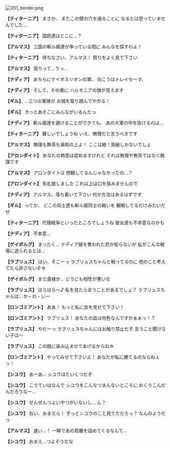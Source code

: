 
![201_border.png](../images/backgrounds/201_border.png)

**【ティターニア】**
まさか、
またこの壁の穴を通ることに
なるとは思っていませんでした…

**【ティターニア】**
国民達はどこに…？

**【アルマス】**
三国の斬ル姫達が争っている間に
みんなを探すわよ！

**【ティターニア】**
待ちなさい、アルマス！
周りをよく見て下さい

**【アルマス】**
周りって…うっ…

**【ナディア】**
あちらにケイオスリオンの軍、
向こうはトレイセーマ、

**【ナディア】**
そして、その奥に
ハルモニアの旗が見えます

**【ギル】**
…三つの軍隊が
お城を取り囲んでやがる！

**【ギル】**
きっとあそこにみんながいるんだっ

**【ナディア】**
斬ル姫達を避けることができても、
あの大軍の中を抜けるのは…

**【ティターニア】**
難しいでしょうね
いえ、無理だと言うべきです

**【アルマス】**
無理も無茶も承知の上よ！
ここは絶！突破しかないでしょ

**【アロンダイト】**
あなたの熱意は認めますけれど
それは無理や無茶ではなく無謀です

**【アルマス】**
アロンダイトは
傍観してるんじゃなかったの…？

**【アロンダイト】**
失礼致しました
これ以上は口を挟みませんので

**【ナディア】**
アルマス、落ち着いて下さい
何か方法はあるはずです

**【ギル】**
ってか、
どこの兵士達も斬ル姫同士の戦いを
観戦してるだけみたいだぜ

**【ティターニア】**
代理戦争といったところでしょうね
彼女達も不本意なのかも

**【ナディア】**
不本意…

**【ゲイボルグ】**
まったく…
ナディア姫を奪われた罰か知らないが
私がこんな戦場に送られるとは…

**【ラブリュス】**
はい、そこーっ
ラブリュスちゃんと戦ってるのに
他のこと考えてたら許さないぞ☆

**【ゲイボルグ】**
また貴様か…
どうにも相性が悪いな

**【ラブリュス】**
ほらほら～♪
私を見たら言うことがあるでしょ？
ラブリュスちゃんは、か・わ・いー

**【ロンゴミアント】**
ああ！
もっと私に血を見せて下さい！

**【ロンゴミアント】**
ラブリュス！
あなたの血は何色なんですかぁぁっ！？

**【ラブリュス】**
やだーっ
ラブリュスちゃんにはお触り禁止だぞ
言うこと聞けない子は～

**【ラブリュス】**
この鎧に染み込ませてあげるからね☆

**【ロンゴミアント】**
やってみせて下さいよ！
あなたが私に勝てるのならねぇっ！

**【シユウ】**
あーあ…
シユウはたいくつだぞ

**【シユウ】**
こうていはなんで
シユウをこんなつまんないところに
おくりこんだんだろうなー…

**【シユウ】**
ぜんぜんつよいやつがいないし…
ん？

**【シユウ】**
おい、おまえら！
ずっとシユウのこと見てただろっ？
なんのようだっ

**【アルマス】**
速い…！
一瞬であの距離を詰めてくるなんて…

**【シユウ】**
おまえ…つよそうだな
